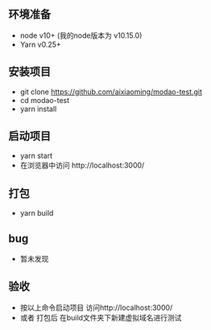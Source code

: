 ## 环境准备
- node v10+ (我的node版本为 v10.15.0)
- Yarn v0.25+

## 安装项目
- git clone https://github.com/aixiaoming/modao-test.git
- cd modao-test
- yarn install

## 启动项目
- yarn start
- 在浏览器中访问 http://localhost:3000/

## 打包
- yarn build

## bug
- 暂未发现

## 验收
- 按以上命令启动项目  访问http://localhost:3000/
- 或者 打包后 在build文件夹下新建虚拟域名进行测试
